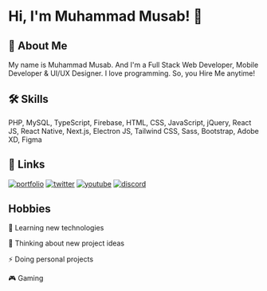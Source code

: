 # Hi, I'm Muhammad Musab! 👋

## 🚀 About Me
My name is Muhammad Musab. And I'm a Full Stack Web Developer, Mobile Developer & UI/UX Designer. I love programming. So, you Hire Me anytime!


## 🛠 Skills
PHP, MySQL, TypeScript, Firebase, HTML, CSS, JavaScript, jQuery, React JS, React Native, Next.js, Electron JS, Tailwind CSS, Sass, Bootstrap, Adobe XD, Figma


## 🔗 Links
[![portfolio](https://img.shields.io/badge/my_portfolio-000?style=for-the-badge&logo=ko-fi&logoColor=white)](https://musabdev.com/)
[![twitter](https://img.shields.io/badge/twitter-1DA1F2?style=for-the-badge&logo=twitter&logoColor=white)](https://twitter.com/CodingPure)
[![youtube](https://img.shields.io/badge/youtube-FF0000?style=for-the-badge&logo=youtube&logoColor=white)](https://www.youtube.com/c/PureCoding)
[![discord](https://img.shields.io/badge/discord-7289DA?style=for-the-badge&logo=discord&logoColor=white)](https://discord.com/invite/U3hhb6Q9De)


## Hobbies

🧠 Learning new technologies

🤔 Thinking about new project ideas

⚡️ Doing personal projects

🎮 Gaming
